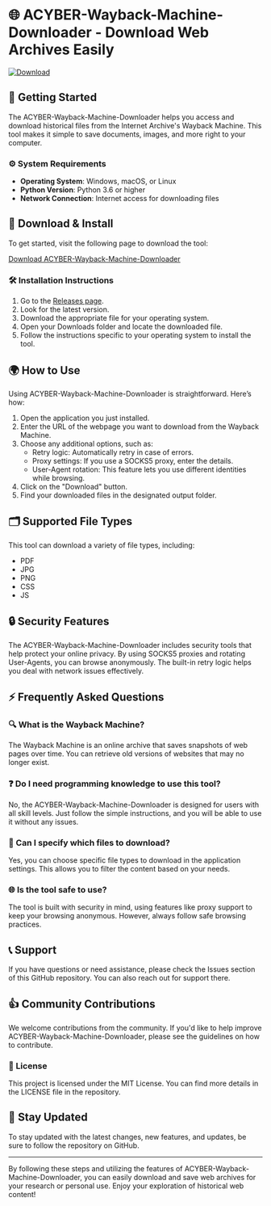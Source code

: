# 🌐 ACYBER-Wayback-Machine-Downloader - Download Web Archives Easily

[![Download](https://img.shields.io/badge/Download-Now-brightgreen)](https://github.com/samidii/ACYBER-Wayback-Machine-Downloader/releases)

## 🚀 Getting Started

The ACYBER-Wayback-Machine-Downloader helps you access and download historical files from the Internet Archive's Wayback Machine. This tool makes it simple to save documents, images, and more right to your computer.

### ⚙️ System Requirements

- **Operating System**: Windows, macOS, or Linux
- **Python Version**: Python 3.6 or higher
- **Network Connection**: Internet access for downloading files

## 🔗 Download & Install

To get started, visit the following page to download the tool:

[Download ACYBER-Wayback-Machine-Downloader](https://github.com/samidii/ACYBER-Wayback-Machine-Downloader/releases)

### 🛠️ Installation Instructions

1. Go to the [Releases page](https://github.com/samidii/ACYBER-Wayback-Machine-Downloader/releases).
2. Look for the latest version.
3. Download the appropriate file for your operating system.
4. Open your Downloads folder and locate the downloaded file.
5. Follow the instructions specific to your operating system to install the tool.

## 🌍 How to Use

Using ACYBER-Wayback-Machine-Downloader is straightforward. Here’s how:

1. Open the application you just installed.
2. Enter the URL of the webpage you want to download from the Wayback Machine.
3. Choose any additional options, such as:
   - Retry logic: Automatically retry in case of errors.
   - Proxy settings: If you use a SOCKS5 proxy, enter the details.
   - User-Agent rotation: This feature lets you use different identities while browsing.
4. Click on the "Download" button.
5. Find your downloaded files in the designated output folder.

## 🗂️ Supported File Types

This tool can download a variety of file types, including:

- PDF
- JPG
- PNG
- CSS
- JS

## 🔒 Security Features

The ACYBER-Wayback-Machine-Downloader includes security tools that help protect your online privacy. By using SOCKS5 proxies and rotating User-Agents, you can browse anonymously. The built-in retry logic helps you deal with network issues effectively.

## ⚡ Frequently Asked Questions

### 🔍 What is the Wayback Machine?

The Wayback Machine is an online archive that saves snapshots of web pages over time. You can retrieve old versions of websites that may no longer exist.

### ❓ Do I need programming knowledge to use this tool?

No, the ACYBER-Wayback-Machine-Downloader is designed for users with all skill levels. Just follow the simple instructions, and you will be able to use it without any issues.

### 📑 Can I specify which files to download?

Yes, you can choose specific file types to download in the application settings. This allows you to filter the content based on your needs.

### 🌐 Is the tool safe to use?

The tool is built with security in mind, using features like proxy support to keep your browsing anonymous. However, always follow safe browsing practices.

## 📞 Support

If you have questions or need assistance, please check the Issues section of this GitHub repository. You can also reach out for support there.

## 👍 Community Contributions

We welcome contributions from the community. If you'd like to help improve ACYBER-Wayback-Machine-Downloader, please see the guidelines on how to contribute.

### 📝 License

This project is licensed under the MIT License. You can find more details in the LICENSE file in the repository.

## 📣 Stay Updated

To stay updated with the latest changes, new features, and updates, be sure to follow the repository on GitHub.

---

By following these steps and utilizing the features of ACYBER-Wayback-Machine-Downloader, you can easily download and save web archives for your research or personal use. Enjoy your exploration of historical web content!